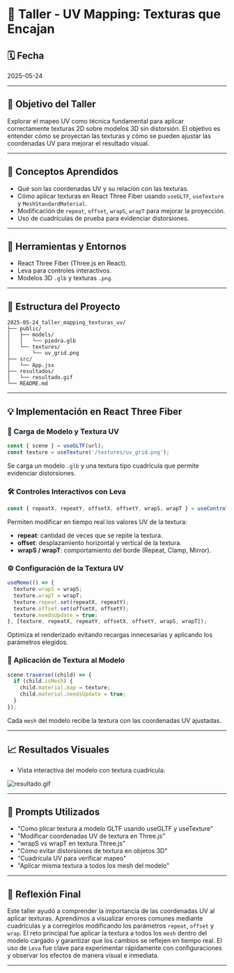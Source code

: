 # 🧪 Taller - UV Mapping: Texturas que Encajan

## 🗓️ Fecha

2025-05-24

---

## 🎯 Objetivo del Taller

Explorar el mapeo UV como técnica fundamental para aplicar correctamente texturas 2D sobre modelos 3D sin distorsión. El objetivo es entender cómo se proyectan las texturas y cómo se pueden ajustar las coordenadas UV para mejorar el resultado visual.

---

## 🧠 Conceptos Aprendidos

* Qué son las coordenadas UV y su relación con las texturas.
* Cómo aplicar texturas en React Three Fiber usando `useGLTF`, `useTexture` y `MeshStandardMaterial`.
* Modificación de `repeat`, `offset`, `wrapS`, `wrapT` para mejorar la proyección.
* Uso de cuadrículas de prueba para evidenciar distorsiones.

---

## 🔧 Herramientas y Entornos

* React Three Fiber (Three.js en React).
* Leva para controles interactivos.
* Modelos 3D `.glb` y texturas `.png`.

---

## 📁 Estructura del Proyecto

```
2025-05-24_taller_mapping_texturas_uv/
├── public/
│   ├── models/
│   │   └── piedra.glb
│   └── textures/
│       └── uv_grid.png
├── src/
│   └── App.jsx
├── resultados/
│   └── resultado.gif
└── README.md
```

---

## 💡 Implementación en React Three Fiber

### 🔹 Carga de Modelo y Textura UV

```jsx
const { scene } = useGLTF(url);
const texture = useTexture('/textures/uv_grid.png');
```

Se carga un modelo `.glb` y una textura tipo cuadrícula que permite evidenciar distorsiones.

### 🛠️ Controles Interactivos con Leva

```jsx
const { repeatX, repeatY, offsetX, offsetY, wrapS, wrapT } = useControls('UV Params', {...})
```

Permiten modificar en tiempo real los valores UV de la textura:

* **repeat**: cantidad de veces que se repite la textura.
* **offset**: desplazamiento horizontal y vertical de la textura.
* **wrapS / wrapT**: comportamiento del borde (Repeat, Clamp, Mirror).

### ⚙️ Configuración de la Textura UV

```jsx
useMemo(() => {
  texture.wrapS = wrapS;
  texture.wrapT = wrapT;
  texture.repeat.set(repeatX, repeatY);
  texture.offset.set(offsetX, offsetY);
  texture.needsUpdate = true;
}, [texture, repeatX, repeatY, offsetX, offsetY, wrapS, wrapT]);
```

Optimiza el renderizado evitando recargas innecesarias y aplicando los parámetros elegidos.

### 🧱 Aplicación de Textura al Modelo

```jsx
scene.traverse((child) => {
  if (child.isMesh) {
    child.material.map = texture;
    child.material.needsUpdate = true;
  }
});
```

Cada `mesh` del modelo recibe la textura con las coordenadas UV ajustadas.

---

## 📈 Resultados Visuales

* Vista interactiva del modelo con textura cuadrícula:

![resultado.gif](resultados/resultado.gif)

---

## 🔎 Prompts Utilizados

* "Como plicar textura a modelo GLTF usando useGLTF y useTexture"
* "Modificar coordenadas UV de textura en Three.js"
* "wrapS vs wrapT en textura Three.js"
* "Cómo evitar distorsiones de textura en objetos 3D"
* "Cuadrícula UV para verificar mapeo"
* "Aplicar misma textura a todos los mesh del modelo"

---

## 💬 Reflexión Final

Este taller ayudó a comprender la importancia de las coordenadas UV al aplicar texturas. Aprendimos a visualizar errores comunes mediante cuadrículas y a corregirlos modificando los parámetros `repeat`, `offset` y `wrap`. El reto principal fue aplicar la textura a todos los `mesh` dentro del modelo cargado y garantizar que los cambios se reflejen en tiempo real. El uso de `Leva` fue clave para experimentar rápidamente con configuraciones y observar los efectos de manera visual e inmediata.

---
